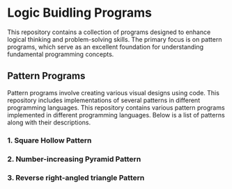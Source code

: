 # Logic Buidling Programs

This repository contains a collection of programs designed to enhance logical thinking and problem-solving skills. The primary focus is on pattern programs, which serve as an excellent foundation for understanding fundamental programming concepts.

## Pattern Programs

Pattern programs involve creating various visual designs using code. This repository includes implementations of several patterns in different programming languages.
This repository contains various pattern programs implemented in different programming languages. Below is a list of patterns along with their descriptions.

### 1. Square Hollow Pattern

### 2. Number-increasing Pyramid Pattern

### 3. Reverse right-angled triangle Pattern
